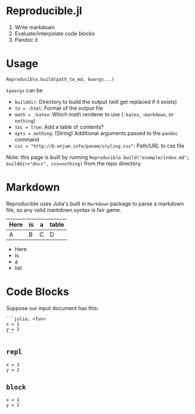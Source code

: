 # Reproducible.jl

1. Write markdown
2. Evaluate/interpolate code blocks
3. Pandoc it 

# Usage 

`Reproducible.build(path_to_md; kwargs...)`

`kywargs` can be 

- `builddir`: Directory to build the output (will get replaced if it exists)
- `to = :html`: Format of the output file
- `math = :katex`: Which math renderer to use (`:katex`, `:markdown`, or `nothing`)
- `toc = true`:  Add a table of contents?
- `opts = nothing`: (String) Additional arguments passed to the `pandoc` command
- `css = "http://b.enjam.info/panam/styling.css"`: Path/URL to css file

Note: this page is built by running `Reproducible.build("example/index.md"; builddir="docs", css=nothing)`
from the repo directory.

# Markdown

Reproducible uses Julia's built in `Markdown` package to parse a markdown file, so any 
valid markdown syntax is fair game.

| Here | is | a | table |
|------|----|---|-------|
| A    | B  | C | D     |

- Here
- is
- a
- list


# Code Blocks

Suppose our input document has this:
````
```julia; <fun>
x = 1 
y = 2
```
````


## `repl`

```julia; repl;
x = 1
y = 2 
```

## `block`

```julia; block
x = 1
y = 2
```



